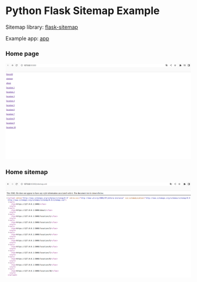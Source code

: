 # Python Flask Sitemap Example

Sitemap library: [flask-sitemap](https://flask-sitemap.readthedocs.io/en/latest/)

Example app: [app](https://hiworldone.github.io/python_flask_sitemap_example/build/)

### Home page
![python flask sitemap example home](/python_flask_sitemap_example_home.png)

### Home sitemap
![python flask sitemap example sitemap](/python_flask_sitemap_example_sitemap.png)

